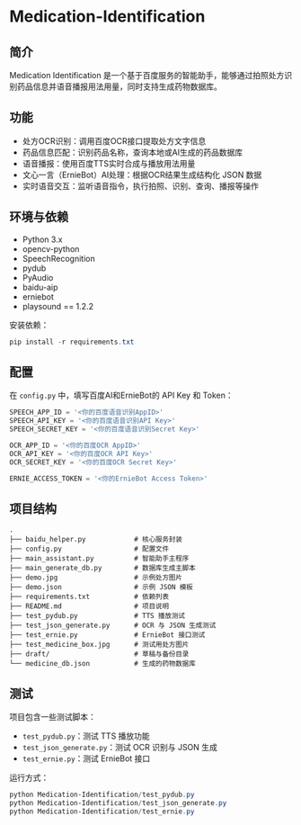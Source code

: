 # Medication-Identification

## 简介

Medication Identification 是一个基于百度服务的智能助手，能够通过拍照处方识别药品信息并语音播报用法用量，同时支持生成药物数据库。

## 功能

- 处方OCR识别：调用百度OCR接口提取处方文字信息
- 药品信息匹配：识别药品名称，查询本地或AI生成的药品数据库
- 语音播报：使用百度TTS实时合成与播放用法用量
- 文心一言（ErnieBot）AI处理：根据OCR结果生成结构化 JSON 数据
- 实时语音交互：监听语音指令，执行拍照、识别、查询、播报等操作

## 环境与依赖

- Python 3.x
- opencv-python
- SpeechRecognition
- pydub
- PyAudio
- baidu-aip
- erniebot
- playsound == 1.2.2

安装依赖：

```powershell
pip install -r requirements.txt
```

## 配置

在 `config.py` 中，填写百度AI和ErnieBot的 API Key 和 Token：

```python
SPEECH_APP_ID = '<你的百度语音识别AppID>'
SPEECH_API_KEY = '<你的百度语音识别API Key>'
SPEECH_SECRET_KEY = '<你的百度语音识别Secret Key>'

OCR_APP_ID = '<你的百度OCR AppID>'
OCR_API_KEY = '<你的百度OCR API Key>'
OCR_SECRET_KEY = '<你的百度OCR Secret Key>'

ERNIE_ACCESS_TOKEN = '<你的ErnieBot Access Token>'
```

## 项目结构

```text
.
├── baidu_helper.py            # 核心服务封装
├── config.py                  # 配置文件
├── main_assistant.py          # 智能助手主程序
├── main_generate_db.py        # 数据库生成主脚本
├── demo.jpg                   # 示例处方图片
├── demo.json                  # 示例 JSON 模板
├── requirements.txt           # 依赖列表
├── README.md                  # 项目说明
├── test_pydub.py              # TTS 播放测试
├── test_json_generate.py      # OCR 与 JSON 生成测试
├── test_ernie.py              # ErnieBot 接口测试
├── test_medicine_box.jpg      # 测试用处方图片
├── draft/                     # 草稿与备份目录
└── medicine_db.json           # 生成的药物数据库
```

## 测试

项目包含一些测试脚本：

- `test_pydub.py`：测试 TTS 播放功能
- `test_json_generate.py`：测试 OCR 识别与 JSON 生成
- `test_ernie.py`：测试 ErnieBot 接口

运行方式：

```powershell
python Medication-Identification/test_pydub.py
python Medication-Identification/test_json_generate.py
python Medication-Identification/test_ernie.py
```
